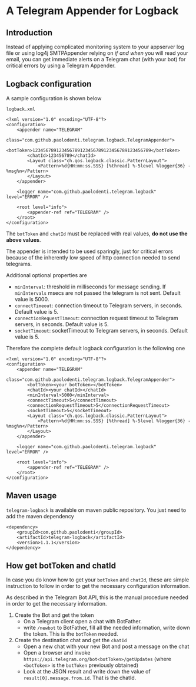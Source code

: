 # A Telegram Appender for Logback #

## Introduction ##
Instead of applying complicated monitoring system to your appserver log file or using log4j SMTPAppender relying on *if and when* you will read your email, you can get immediate alerts on a Telegram chat (with your bot) for critical errors by using a Telegram Appender.

## Logback configuration ##
A sample configuration is shown below

`logback.xml`

```
<?xml version="1.0" encoding="UTF-8"?>
<configuration>
	<appender name="TELEGRAM"
		class="com.github.paolodenti.telegram.logback.TelegramAppender">
		<botToken>123456789123456789123456789123456789123456789</botToken>
		<chatId>123456789</chatId>
		<Layout class="ch.qos.logback.classic.PatternLayout">
			<Pattern>%d{HH:mm:ss.SSS} [%thread] %-5level %logger{36} - %msg%n</Pattern>
		</Layout>
	</appender>

	<logger name="com.github.paolodenti.telegram.logback" level="ERROR" />

	<root level="info">
		<appender-ref ref="TELEGRAM" />
	</root>
</configuration>
```

The `botToken` and `chatId` must be replaced with real values, **do not use the above values**.

The appender is intended to be used sparingly, just for critical errors because of the inherently low speed of http connection needed to send telegrams.

Additional optional properties are

* `minInterval`: threshold in milliseconds for message sending. If `minIntervals` msecs are not passed the telegram is not sent. Default value is 5000.
* `connectTimeout`: connection timeout to Telegram servers, in seconds. Default value is 5.
* `connectionRequestTimeout`: connection request timeout to Telegram servers, in seconds. Default value is 5.
* `socketTimeout`: socketTimeout to Telegram servers, in seconds. Default value is 5.

Therefore the complete default logback configuration is the following one

```
<?xml version="1.0" encoding="UTF-8"?>
<configuration>
	<appender name="TELEGRAM"
		class="com.github.paolodenti.telegram.logback.TelegramAppender">
		<botToken><your botToken></botToken>
		<chatId><your chatId></chatId>
		<minInterval>5000</minInterval>
		<connectTimeout>5</connectTimeout>
		<connectionRequestTimeout>5</connectionRequestTimeout>
		<socketTimeout>5</socketTimeout>
		<Layout class="ch.qos.logback.classic.PatternLayout">
			<Pattern>%d{HH:mm:ss.SSS} [%thread] %-5level %logger{36} - %msg%n</Pattern>
		</Layout>
	</appender>

	<logger name="com.github.paolodenti.telegram.logback" level="ERROR" />

	<root level="info">
		<appender-ref ref="TELEGRAM" />
	</root>
</configuration>
```

## Maven usage ##
`telegram-logback` is available on maven public repository. You just need to add the maven dependency

```
<dependency>
    <groupId>com.github.paolodenti</groupId>
    <artifactId>telegram-logback</artifactId>
    <version>1.1.1</version>
</dependency>

```

## How get botToken and chatId ##
In case you do know how to get your `botToken` and `chatId`, these are simple instruction to follow in order to get the necessary configuration information.

As described in the Telegram Bot API, this is the manual procedure needed in order to get the necessary information.

1. Create the Bot and get the token
	* On a Telegram client open a chat with BotFather.
	* write `/newbot` to BotFather, fill all the needed information, write down the token. This is the `botToken` needed.
2. Create the destination chat and get the `chatId`
	* Open a new chat with your new Bot and post a message on the chat
	* Open a browser and invoke `https://api.telegram.org/bot<botToken>/getUpdates` (where `<botToken>` is the `botToken` previously obtained)
	* Look at the JSON result and write down the value of `result[0].message.from.id`. That is the chatId.
